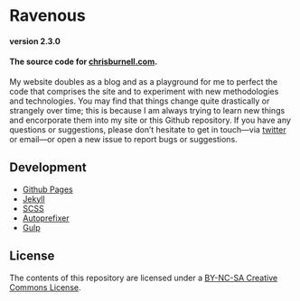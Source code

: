 # Ravenous

#### version 2.3.0

#### The source code for [chrisburnell.com](https://chrisburnell.com/).

My website doubles as a blog and as a playground for me to perfect the code that comprises the site and to experiment with new methodologies and technologies. You may find that things change quite drastically or strangely over time; this is because I am always trying to learn new things and encorporate them into my site or this Github repository. If you have any questions or suggestions, please don’t hesitate to get in touch—via [twitter](https://twitter.com/iamchrisburnell) or email—or open a new issue to report bugs or suggestions.

## Development

- [Github Pages](http://pages.github.com)
- [Jekyll](http://jekyllrb.com)
- [SCSS](http://sass-lang.com)
- [Autoprefixer](https://github.com/ai/autoprefixer)
- [Gulp](http://gulpjs.com)

## License

The contents of this repository are licensed under a [BY-NC-SA Creative Commons License](http://creativecommons.org/licenses/by-nc-sa/3.0/deed.en "BY-NC-SA Creative Commons License").
